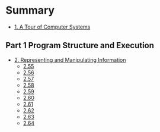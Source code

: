 # Summary

* [1. A Tour of Computer Systems](chapter1/index.md)

## Part 1 Program Structure and Execution

* [2. Representing and Manipulating Information](chapter2/index.md)
    - [2.55](chapter2/2.55.md)
    - [2.56](chapter2/2.56.md)
    - [2.57](chapter2/2.57.md)
    - [2.58](chapter2/2.58.md)
    - [2.59](chapter2/2.59.md)
    - [2.60](chapter2/2.60.md)
    - [2.61](chapter2/2.61.md)
    - [2.62](chapter2/2.62.md)
    - [2.63](chapter2/2.63.md)
    - [2.64](chapter2/2.64.md)
    <!--- [2.65](chapter2/2.65.md)-->
    <!--- [2.66](chapter2/2.66.md)-->
    <!--- [2.67](chapter2/2.67.md)-->
    <!--- [2.68](chapter2/2.68.md)-->
    <!--- [2.69](chapter2/2.69.md)-->
    <!--- [2.70](chapter2/2.70.md)-->
    <!--- [2.71](chapter2/2.71.md)-->
    <!--- [2.72](chapter2/2.72.md)-->
    <!--- [2.73](chapter2/2.73.md)-->
    <!--- [2.74](chapter2/2.74.md)-->
    <!--- [2.75](chapter2/2.75.md)-->
    <!--- [2.76](chapter2/2.76.md)-->
    <!--- [2.77](chapter2/2.77.md)-->
    <!--- [2.78](chapter2/2.78.md)-->
    <!--- [2.79](chapter2/2.79.md)-->
    <!--- [2.80](chapter2/2.80.md)-->
    <!--- [2.81](chapter2/2.81.md)-->
    <!--- [2.82](chapter2/2.82.md)-->
    <!--- [2.83](chapter2/2.83.md)-->
    <!--- [2.84](chapter2/2.84.md)-->
    <!--- [2.85](chapter2/2.85.md)-->
    <!--- [2.86](chapter2/2.86.md)-->
    <!--- [2.87](chapter2/2.87.md)-->
    <!--- [2.88](chapter2/2.88.md)-->
    <!--- [2.89](chapter2/2.89.md)-->
    <!--- [2.90](chapter2/2.90.md)-->
    <!--- [2.91](chapter2/2.91.md)-->
    <!--- [2.92](chapter2/2.92.md)-->
    <!--- [2.93](chapter2/2.93.md)-->
    <!--- [2.94](chapter2/2.94.md)-->
    <!--- [2.95](chapter2/2.95.md)-->
    <!--- [2.96](chapter2/2.96.md)-->
    <!--- [2.97](chapter2/2.97.md)-->
